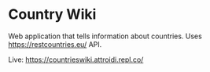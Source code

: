 # Country Wiki

Web application that tells information about countries. Uses https://restcountries.eu/ API.

Live: https://countrieswiki.attroidi.repl.co/
